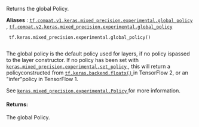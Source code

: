 Returns the global Policy.

**Aliases** : [ `tf.compat.v1.keras.mixed_precision.experimental.global_policy` ](/api_docs/python/tf/keras/mixed_precision/experimental/global_policy), [ `tf.compat.v2.keras.mixed_precision.experimental.global_policy` ](/api_docs/python/tf/keras/mixed_precision/experimental/global_policy)

```
 tf.keras.mixed_precision.experimental.global_policy()
 
```

The global policy is the default policy used for layers, if no policy ispassed to the layer constructor. If no policy has been set with[ `keras.mixed_precision.experimental.set_policy` ](https://tensorflow.google.cn/api_docs/python/tf/keras/mixed_precision/experimental/set_policy), this will return a policyconstructed from [ `tf.keras.backend.floatx()` ](https://tensorflow.google.cn/api_docs/python/tf/keras/backend/floatx) in TensorFlow 2, or an "infer"policy in TensorFlow 1.

See [ `keras.mixed_precision.experimental.Policy` ](https://tensorflow.google.cn/api_docs/python/tf/keras/mixed_precision/experimental/Policy) for more information.

#### Returns:
The global Policy.

